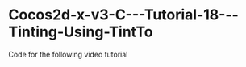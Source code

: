 Cocos2d-x-v3-C---Tutorial-18---Tinting-Using-TintTo
===================================================

Code for the following video tutorial 
